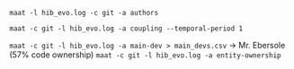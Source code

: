 `maat -l hib_evo.log -c git -a authors`

`maat -c git -l hib_evo.log -a coupling --temporal-period 1`

`maat -c git -l hib_evo.log -a main-dev > main_devs.csv`
-> Mr. Ebersole (57% code ownership)
`maat -c git -l hib_evo.log -a entity-ownership`
